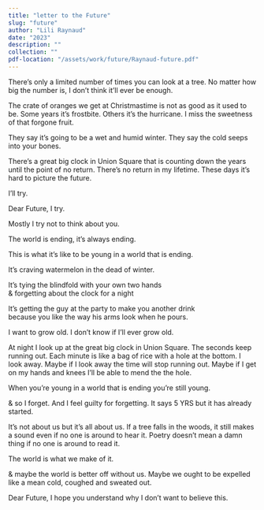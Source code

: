 ```yaml
---
title: "letter to the Future"
slug: "future"
author: "Lili Raynaud"
date: "2023"
description: ""
collection: ""
pdf-location: "/assets/work/future/Raynaud-future.pdf"
---
```


There’s only a limited number of times you can look at a tree. No matter how big the number is, I
don’t think it’ll ever be enough.

The crate of oranges we get at Christmastime is not as good as it used to be. Some years it’s frostbite.
Others it’s the hurricane. I miss the sweetness of that forgone fruit.

They say it’s going to be a wet and humid winter. They say the cold seeps into your bones.

There’s a great big clock in Union Square that is counting down the years until the point of no return.
There’s no return in my lifetime. These days it’s hard to picture the future.

I’ll try.

Dear Future, I try.

Mostly I try not to think about you.

The world is ending, it’s always ending.

This is what it’s like to be young in a world that is ending.

It’s craving watermelon in the dead of winter.

It’s tying the blindfold with your own two hands  
& forgetting about the clock for a night

It’s getting the guy at the party to make you another drink  
because you like the way his arms look when he pours.

I want to grow old. I don’t know if I’ll ever grow old.

At night I look up at the great big clock in Union Square. The seconds keep running out. Each minute
is like a bag of rice with a hole at the bottom. I look away. Maybe if I look away the time will stop
running out. Maybe if I get on my hands and knees I’ll be able to mend the the hole.

When you’re young in a world that is ending you’re still young.

& so I forget. And I feel guilty for forgetting. It says 5 YRS but it has already started.

It’s not about us but it’s all about us. If a tree falls in the woods, it still makes a sound even if no one is
around to hear it. Poetry doesn’t mean a damn thing if no one is around to read it.

The world is what we make of it.

& maybe the world is better off without us. Maybe we ought to be expelled like a mean cold, coughed
and sweated out.

Dear Future, I hope you understand why I don’t want to believe this.
